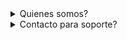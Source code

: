 <details>
  <summary role="button" class="outline contrast">Quienes somos?</summary>

  Esta aplicación es un proyecto personal (`gmlukario@gmail.com`), liberado para el publico en general
</details>

<details>
  <summary role="button" class="outline contrast">Contacto para soporte?</summary>

  `gmlukario@gmail.com`
</details>

